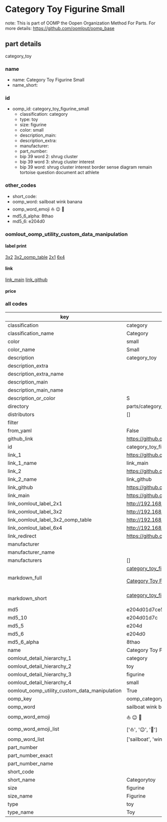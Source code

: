 # Category Toy Figurine Small  

note: This is part of OOMP the Oopen Organization Method For Parts. For more details: https://github.com/oomlout/oomp_base

##  part details
  



category_toy



### name
* name: Category Toy Figurine Small
* name_short: 
### id
* oomp_id: category_toy_figurine_small
  * classification: category
  * type: toy
  * size: figurine
  * color: small
  * description_main: 
  * description_extra: 
  * manufacturer: 
  * part_number: 
  * bip 39 word 2: shrug cluster
  * bip 39 word 3: shrug cluster interest
  * bip 39 word: shrug cluster interest border sense diagram remain tortoise question document act athlete

### other_codes
* short_code: 
* oomp_word: sailboat wink banana
* oomp_word_emoji :sailboat: :wink: :banana:
* md5_6_alpha: 8thao
* md5_6: e204d0






### oomlout_oomp_utility_custom_data_manipulation
#### label print
[3x2](http://192.168.1.245:1112/?label=oomp%208thao)
[3x2_oomp_table](http://192.168.1.108:1112/?label=oomp%208thao)
[2x1](http://192.168.1.242:1112/?label=oomp%208thao)
[6x4](http://192.168.1.55:1112/?label=oomp%208thao)    

#### link

[link_main](https://github.com/oomlout/oomlout_oomp_version_1_messy/tree/main/parts/category_toy_figurine_small) [link_github](https://github.com/oomlout/oomlout_oomp_version_1_messy/tree/main/parts/category_toy_figurine_small)                             

#### price







### all codes 
| key | value |  
| --- | --- |  
| classification | category |  
| classification_name | Category |  
| color | small |  
| color_name | Small |  
| description | category_toy |  
| description_extra |  |  
| description_extra_name |  |  
| description_main |  |  
| description_main_name |  |  
| description_or_color | S  |  
| directory | parts/category_toy_figurine_small |  
| distributors | [] |  
| filter |  |  
| from_yaml | False |  
| github_link | https://github.com/oomlout/oomlout_oomp_part_src/tree/main/parts/category_toy_figurine_small |  
| id | category_toy_figurine_small |  
| link_1 | https://github.com/oomlout/oomlout_oomp_version_1_messy/tree/main/parts/category_toy_figurine_small |  
| link_1_name | link_main |  
| link_2 | https://github.com/oomlout/oomlout_oomp_version_1_messy/tree/main/parts/category_toy_figurine_small |  
| link_2_name | link_github |  
| link_github | https://github.com/oomlout/oomlout_oomp_version_1_messy/tree/main/parts/category_toy_figurine_small |  
| link_main | https://github.com/oomlout/oomlout_oomp_version_1_messy/tree/main/parts/category_toy_figurine_small |  
| link_oomlout_label_2x1 | http://192.168.1.242:1112/?label=oomp%208thao |  
| link_oomlout_label_3x2 | http://192.168.1.245:1112/?label=oomp%208thao |  
| link_oomlout_label_3x2_oomp_table | http://192.168.1.108:1112/?label=oomp%208thao |  
| link_oomlout_label_6x4 | http://192.168.1.55:1112/?label=oomp%208thao |  
| link_redirect | https://github.com/oomlout/oomlout_oomp_version_1_messy/tree/main/parts/category_toy_figurine_small |  
| manufacturer |  |  
| manufacturer_name |  |  
| manufacturers | [] |  
| markdown_full | [category_toy_figurine_small](none)<br>[](none)<br>[Category Toy Figurine Small](none)<br><br> |  
| markdown_short | [category_toy_figurine_small](none)<br><br> |  
| md5 | e204d01d7ce596b0f3e1e19ceb4b1e3a |  
| md5_10 | e204d01d7c |  
| md5_5 | e204d |  
| md5_6 | e204d0 |  
| md5_6_alpha | 8thao |  
| name | Category Toy Figurine Small |  
| oomlout_detail_hierarchy_1 | category |  
| oomlout_detail_hierarchy_2 | toy |  
| oomlout_detail_hierarchy_3 | figurine |  
| oomlout_detail_hierarchy_4 | small |  
| oomlout_oomp_utility_custom_data_manipulation | True |  
| oomp_key | oomp_category_toy_figurine_small |  
| oomp_word | sailboat wink banana |  
| oomp_word_emoji | :sailboat: :wink: :banana: |  
| oomp_word_emoji_list | [':sailboat:', ':wink:', ':banana:'] |  
| oomp_word_list | ['sailboat', 'wink', 'banana'] |  
| part_number |  |  
| part_number_exact |  |  
| part_number_name |  |  
| short_code |  |  
| short_name | Categorytoy |  
| size | figurine |  
| size_name | Figurine |  
| type | toy |  
| type_name | Toy |  
